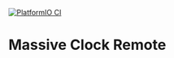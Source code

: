 [![PlatformIO CI](https://github.com/matthewturner/massive-clock-remote/actions/workflows/platformio.yml/badge.svg)](https://github.com/matthewturner/massive-clock-remote/actions/workflows/platformio.yml)

# Massive Clock Remote